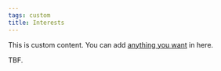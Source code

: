 ```yaml
---
tags: custom
title: Interests
---
```


This is custom content. You can add [anything you want](https://www.youtube.com/watch?v=dQw4w9WgXcQ) in here.

TBF.